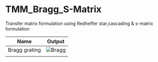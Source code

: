 # TMM_Bragg_S-Matrix
Transfer matrix formulation using Redheffer star,cascading &amp; s-matrix formulation


Name        | Output                                                                                                  |
------------|:-------------------------------------------------------------------------------------------------------:|
Bragg grating |![Bragg]()          |
                     |
